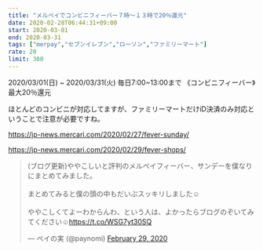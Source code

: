 ```yaml
---
title: "メルペイでコンビニフィーバー７時〜１３時で20％還元"
date: 2020-02-28T06:44:31+09:00
start: 2020-03-01
end: 2020-03-31
tags: ["merpay","セブンイレブン","ローソン","ファミリーマート"]
rate: 20
limit: 300
---
```


2020/03/01(日) ~ 2020/03/31(火) 毎日7:00~13:00まで
《コンビニフィーバー》最大20％還元

ほとんどのコンビニが対応してますが、ファミリーマートだけiD決済のみ対応ということで注意が必要ですね。

https://jp-news.mercari.com/2020/02/27/fever-sunday/

https://jp-news.mercari.com/2020/02/29/fever-shops/

<blockquote class="twitter-tweet"><p lang="ja" dir="ltr">(ブログ更新)ややこしいと評判のメルペイフィーバー、サンデーを僕なりにまとめてみました。<br><br>まとめてみると僕の頭の中もだいぶスッキリしました☺️<br><br>ややこしくてよーわからんわ、という人は、よかったらブログのぞいてみてください☺️<a href="https://t.co/WSG7yt30SQ">https://t.co/WSG7yt30SQ</a></p>&mdash; ペイの実 (@paynomi) <a href="https://twitter.com/paynomi/status/1233806877663719424?ref_src=twsrc%5Etfw">February 29, 2020</a></blockquote> <script async src="https://platform.twitter.com/widgets.js" charset="utf-8"></script>
